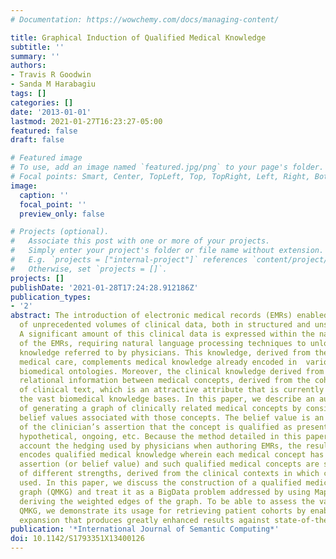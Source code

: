 ```yaml
---
# Documentation: https://wowchemy.com/docs/managing-content/

title: Graphical Induction of Qualified Medical Knowledge
subtitle: ''
summary: ''
authors:
- Travis R Goodwin
- Sanda M Harabagiu
tags: []
categories: []
date: '2013-01-01'
lastmod: 2021-01-27T16:23:27-05:00
featured: false
draft: false

# Featured image
# To use, add an image named `featured.jpg/png` to your page's folder.
# Focal points: Smart, Center, TopLeft, Top, TopRight, Left, Right, BottomLeft, Bottom, BottomRight.
image:
  caption: ''
  focal_point: ''
  preview_only: false

# Projects (optional).
#   Associate this post with one or more of your projects.
#   Simply enter your project's folder or file name without extension.
#   E.g. `projects = ["internal-project"]` references `content/project/deep-learning/index.md`.
#   Otherwise, set `projects = []`.
projects: []
publishDate: '2021-01-28T17:24:28.912186Z'
publication_types:
- '2'
abstract: The introduction of electronic medical records (EMRs) enabled the access
  of unprecedented volumes of clinical data, both in structured and unstructured formats.
  A significant amount of this clinical data is expressed within the narrative  portion
  of the EMRs, requiring natural language processing techniques to unlock the medical
  knowledge referred to by physicians. This knowledge, derived from the practice of
  medical care, complements medical knowledge already encoded in  various structured
  biomedical ontologies. Moreover, the clinical knowledge derived from EMRs also exhibits
  relational information between medical concepts, derived from the cohesion property
  of clinical text, which is an attractive attribute that is currently missing from
  the vast biomedical knowledge bases. In this paper, we describe an automatic method
  of generating a graph of clinically related medical concepts by considering the
  belief values associated with those concepts. The belief value is an expression
  of the clinician’s assertion that the concept is qualified as present, absent, suggested,
  hypothetical, ongoing, etc. Because the method detailed in this paper takes into
  account the hedging used by physicians when authoring EMRs, the resulting graph
  encodes qualified medical knowledge wherein each medical concept has an associated
  assertion (or belief value) and such qualified medical concepts are spanned by relations
  of different strengths, derived from the clinical contexts in which concepts are
  used. In this paper, we discuss the construction of a qualified medical knowledge
  graph (QMKG) and treat it as a BigData problem addressed by using MapReduce for
  deriving the weighted edges of the graph. To be able to assess the value of the
  QMKG, we demonstrate its usage for retrieving patient cohorts by enabling query
  expansion that produces greatly enhanced results against state-of-the-art methods.
publication: '*International Journal of Semantic Computing*'
doi: 10.1142/S1793351X13400126
---
```


